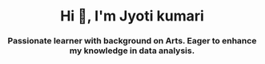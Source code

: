 
<h1 align="center">Hi 👋, I'm Jyoti kumari</h1>
<h3 align="center">Passionate learner with background on Arts. Eager to enhance my knowledge in data analysis.</h3>





